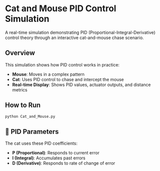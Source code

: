 # Cat and Mouse PID Control Simulation

A real-time simulation demonstrating PID (Proportional-Integral-Derivative) control theory through an interactive cat-and-mouse chase scenario.

## Overview

This simulation shows how PID control works in practice:
- **Mouse**: Moves in a complex pattern
- **Cat**: Uses PID control to chase and intercept the mouse
- **Real-time Display**: Shows PID values, actuator outputs, and distance metrics

## How to Run

```bash
python Cat_and_Mouse.py
```

## 🔧 PID Parameters

The cat uses these PID coefficients:
- **P (Proportional)**: Responds to current error
- **I (Integral)**: Accumulates past errors
- **D (Derivative)**: Responds to rate of change of error